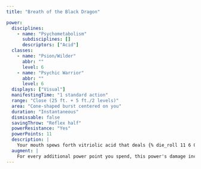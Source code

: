 ```yaml
---
title: "Breath of the Black Dragon"

power:
  disciplines:
    - name: "Psychometabolism"
      subdisciplines: []
      descriptors: ["Acid"]
  classes:
    - name: "Psion/Wilder"
      abbr: ""
      level: 6
    - name: "Psychic Warrior"
      abbr: ""
      level: 6
  displays: ["Visual"]
  manifestingTime: "1 standard action"
  range: "Close (25 ft. + 5 ft./2 levels)"
  area: "Cone-shaped burst centered on you"
  duration: "Instantaneous"
  dismissable: false
  savingThrow: "Reflex half"
  powerResistance: "Yes"
  powerPoints: 11
  description: |
    Your mouth spews forth vitriolic acid that deals {% die_roll 11 6 0 %} points of acid damage to any targets in the area.
  augment: |
    For every additional power point you spend, this power's damage increases by {% die_roll 1 6 0 %} points.
---
```

